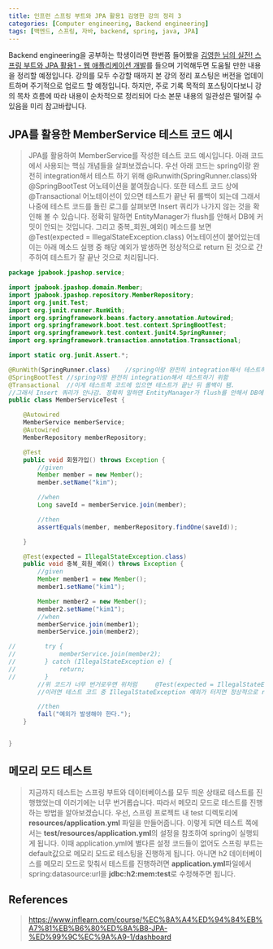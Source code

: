 ```yaml
---
title: 인프런 스프링 부트와 JPA 활용1 김영한 강의 정리 3
categories: [Computer engineering, Backend engineering]
tags: [백엔드, 스프링, 자바, backend, spring, java, JPA]
---
```


Backend engineering을 공부하는 학생이라면 한번쯤 들어봤을 [김영한 님의 실전! 스프링 부트와 JPA 활용1 - 웹 애플리케이션 개발](https://www.inflearn.com/course/%EC%8A%A4%ED%94%84%EB%A7%81%EB%B6%80%ED%8A%B8-JPA-%ED%99%9C%EC%9A%A9-1/dashboard)를 들으며 기억해두면 도움될 만한 내용을 정리할 예정입니다. 강의를 모두 수강할 때까지 본 강의 정리 포스팅은 버전을 업데이트하며 주기적으로 업로드 할 예정입니다. 하지만, 주로 기록 목적의 포스팅이다보니 강의 목차 흐름에 따라 내용이 순차적으로 정리되어 다소 본문 내용의 일관성은 떨어질 수 있음을 미리 참고바랍니다. 

## JPA를 활용한 MemberService 테스트 코드 예시
> JPA를 활용하여 MemberService를 작성한 테스트 코드 예시입니다. 아래 코드에서 사용되는 핵심 개념들을 살펴보겠습니다. 우선 아래 코드는 spring이랑 완전히 integration해서 테스트 하기 위해 @Runwith(SpringRunner.class)와 @SpringBootTest 어노테이션을 붙여줬습니다. 또한 테스트 코드 상에 @Transactional 어노테이션이 있으면 테스트가 끝난 뒤 롤백이 되는데 그래서 나중에 테스트 코드를 돌린 로그를 살펴보면 Insert 쿼리가 나가지 않는 것을 확인해 볼 수 있습니다. 정확히 말하면 EntityManager가 flush를 안해서 DB에 커밋이 안되는 것입니다. 그리고 중복_회원_예외() 메소드를 보면 @Test(expected = IllegalStateException.class) 어노테이션이 붙어있는데 이는 아래 메소드 실행 중 해당 예외가 발생하면 정상적으로 return 된 것으로 간주하여 테스트가 잘 끝난 것으로 처리됩니다.   
   
```java
package jpabook.jpashop.service;

import jpabook.jpashop.domain.Member;
import jpabook.jpashop.repository.MemberRepository;
import org.junit.Test;
import org.junit.runner.RunWith;
import org.springframework.beans.factory.annotation.Autowired;
import org.springframework.boot.test.context.SpringBootTest;
import org.springframework.test.context.junit4.SpringRunner;
import org.springframework.transaction.annotation.Transactional;

import static org.junit.Assert.*;

@RunWith(SpringRunner.class)    //spring이랑 완전히 integration해서 테스트하기 위함
@SpringBootTest //spring이랑 완전히 integration해서 테스트하기 위함
@Transactional  //이게 테스트쪽 코드에 있으면 테스트가 끝난 뒤 롤백이 됌.
//그래서 Insert 쿼리가 안나감. 정확히 말하면 EntityManager가 flush를 안해서 DB에 커밋이 안되는 것이다.
public class MemberServiceTest {

    @Autowired
    MemberService memberService;
    @Autowired
    MemberRepository memberRepository;

    @Test
    public void 회원가입() throws Exception {
        //given
        Member member = new Member();
        member.setName("kim");

        //when
        Long saveId = memberService.join(member);

        //then
        assertEquals(member, memberRepository.findOne(saveId));

    }

    @Test(expected = IllegalStateException.class)
    public void 중복_회원_예외() throws Exception {
        //given
        Member member1 = new Member();
        member1.setName("kim1");

        Member member2 = new Member();
        member2.setName("kim1");
        //when
        memberService.join(member1);
        memberService.join(member2);

//        try {
//            memberService.join(member2);
//        } catch (IllegalStateException e) {
//            return;
//        }
        //위 코드가 너무 번거로우면 위처럼     @Test(expected = IllegalStateException.class)라고 작성해주면 된다.
        //이러면 테스트 코드 중 IllegalStateException 예외가 터지면 정상적으로 return되어 테스트가 잘 된 것으로 처리된다.

        //then
        fail("예외가 발생해야 한다.");
    }


}
```

## 메모리 모드 테스트
> 지금까지 테스트는 스프링 부트와 데이터베이스를 모두 띄운 상태로 테스트를 진행했었는데 이러기에는 너무 번거롭습니다. 따라서 메모리 모드로 테스트를 진행하는 방법을 알아보겠습니다. 우선, 스프링 프로젝트 내 test 디렉토리에 **resources/application.yml** 파일을 만들어줍니다. 이렇게 되면 테스트 쪽에서는 **test/resources/application.yml**의 설정을 참조하여 spring이 실행되게 됩니다. 이때 application.yml에 별다른 설정 코드들이 없어도 스프링 부트는 default값으로 메모리 모드로 테스팅을 진행하게 됩니다. 아니면 h2 데이터베이스를 메모리 모드로 맞춰서 테스트를 진행하려면 **application.yml**파일에서 spring:datasource:url을 **jdbc:h2:mem:test**로 수정해주면 됩니다.

## References
> https://www.inflearn.com/course/%EC%8A%A4%ED%94%84%EB%A7%81%EB%B6%80%ED%8A%B8-JPA-%ED%99%9C%EC%9A%A9-1/dashboard